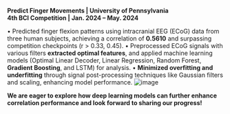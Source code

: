 **Predict Finger Movements | University of Pennsylvania**                                                                       
**4th BCI Competition | Jan. 2024 – May. 2024**

•	Predicted finger flexion patterns using intracranial EEG (ECoG) data from three human subjects, achieving a correlation of **0.5610** and surpassing competition checkpoints (r > 0.33, 0.45).
•	Preprocessed ECoG signals with various filters **extracted optimal features**, and applied machine learning models (Optimal Linear Decoder, Linear Regression, Random Forest, **Gradient Boosting**, and LSTM) for analysis.
•	**Minimized overfitting and underfitting** through signal post-processing techniques like Gaussian filters and scaling, enhancing model performance.
![image](https://github.com/user-attachments/assets/f31c66f4-a851-431d-9290-4bf458a7833c)

**We are eager to explore how deep learning models can further enhance correlation performance and look forward to sharing our progress!**
